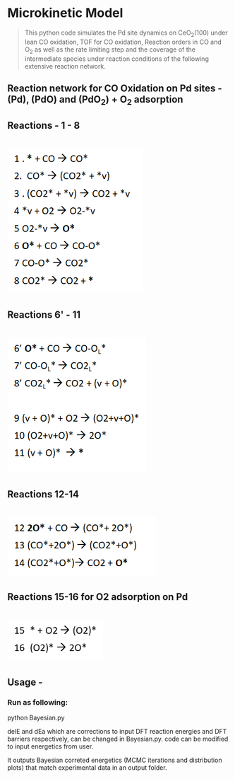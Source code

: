 # Microkinetic Model
> This python code simulates the Pd site dynamics on CeO<sub>2</sub>(100) under lean CO oxidation, TOF for CO oxidation, Reaction orders in CO and O<sub>2</sub> as well as the rate limiting step and the coverage of the intermediate species under reaction conditions of the following extensive reaction network.

## Reaction network for CO Oxidation on Pd sites - (Pd), (PdO) and (PdO<sub>2</sub>) + O<sub>2</sub> adsorption

## Reactions - 1 - 8
# ![plot](./Figures/image1.png)


## Reactions 6' - 11
# ![plot](./Figures/image2.png)

## Reactions 12-14
# ![plot](./Figures/image3.png)

## Reactions 15-16 for O2 adsorption on Pd
# ![plot](./Figures/image4.png)


## Usage -
### Run as following:
python Bayesian.py

delE and dEa which are corrections to input DFT reaction energies and DFT barriers respectively, can be changed in Bayesian.py. code can be modified to input energetics from user.

It outputs Bayesian correted energetics (MCMC iterations and distribution plots) that match experimental data in an output folder.
